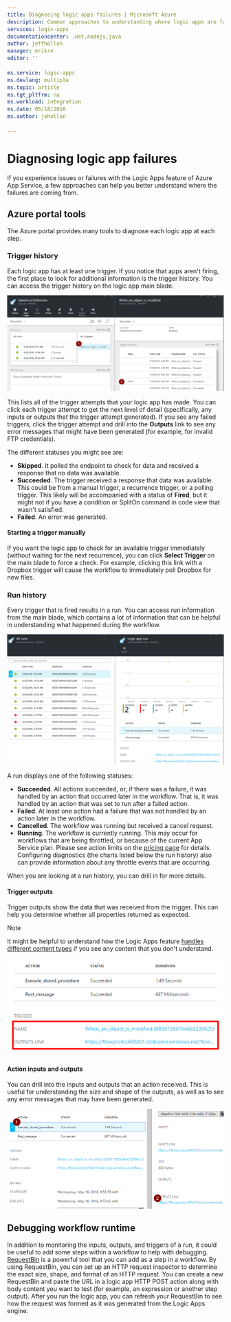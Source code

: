 ```yaml
---
title: Diagnosing logic apps failures | Microsoft Azure
description: Common approaches to understanding where logic apps are failing
services: logic-apps
documentationcenter: .net,nodejs,java
author: jeffhollan
manager: erikre
editor: ''

ms.service: logic-apps
ms.devlang: multiple
ms.topic: article
ms.tgt_pltfrm: na
ms.workload: integration
ms.date: 05/18/2016
ms.author: jehollan

---
```

# Diagnosing logic app failures
If you experience issues or failures with the Logic Apps feature of Azure App Service, a few approaches can help you better understand where the failures are coming from.  

## Azure portal tools
The Azure portal provides many tools to diagnose each logic app at each step.

### Trigger history
Each logic app has at least one trigger. If you notice that apps aren't firing, the first place to look for additional information is the trigger history. You can access the trigger history on the logic app main blade.

![Locating the trigger history][1]

This lists all of the trigger attempts that your logic app has made. You can click each trigger attempt to get the next level of detail (specifically, any inputs or outputs that the trigger attempt generated). If you see any failed triggers, click the trigger attempt and drill into the **Outputs** link to see any error messages that might have been generated (for example, for invalid FTP credentials).

The different statuses you might see are:

* **Skipped**. It polled the endpoint to check for data and received a response that no data was available.
* **Succeeded**. The trigger received a response that data was available. This could be from a manual trigger, a recurrence trigger, or a polling trigger. This likely will be accompanied with a status of **Fired**, but it might not if you have a condition or SplitOn command in code view that wasn't satisfied.
* **Failed**. An error was generated.

#### Starting a trigger manually
If you want the logic app to check for an available trigger immediately (without waiting for the next recurrence), you can click **Select Trigger** on the main blade to force a check. For example, clicking this link with a Dropbox trigger will cause the workflow to immediately poll Dropbox for new files.

### Run history
Every trigger that is fired results in a run. You can access run information from the main blade, which contains a lot of information that can be helpful in understanding what happened during the workflow.

![Locating the run history][2]

A run displays one of the following statuses:

* **Succeeded**. All actions succeeded, or, if there was a failure, it was handled by an action that occurred later in the workflow. That is, it was handled by an action that was set to run after a failed action.
* **Failed**. At least one action had a failure that was not handled by an action later in the workflow.
* **Cancelled**. The workflow was running but received a cancel request.
* **Running**. The workflow is currently running. This may occur for workflows that are being throttled, or because of the current App Service plan. Please see action limits on the [pricing page](https://azure.microsoft.com/pricing/details/app-service/plans/) for details. Configuring diagnostics (the charts listed below the run history) also can provide information about any throttle events that are occurring.

When you are looking at a run history, you can drill in for more details.  

#### Trigger outputs
Trigger outputs show the data that was received from the trigger. This can help you determine whether all properties returned as expected.

> [!NOTE]
> It might be helpful to understand how the Logic Apps feature [handles different content types](app-service-logic-content-type.md) if you see any content that you don't understand.
> 
> 

![Trigger output examples][3]

#### Action inputs and outputs
You can drill into the inputs and outputs that an action received. This is useful for understanding the size and shape of the outputs, as well as to see any error messages that may have been generated.

![Action inputs and outputs][4]

## Debugging workflow runtime
In addition to monitoring the inputs, outputs, and triggers of a run, it could be useful to add some steps within a workflow to help with debugging. [RequestBin](http://requestb.in) is a powerful tool that you can add as a step in a workflow. By using RequestBin, you can set up an HTTP request inspector to determine the exact size, shape, and format of an HTTP request. You can create a new RequestBin and paste the URL in a logic app HTTP POST action along with body content you want to test (for example, an expression or another step output). After you run the logic app, you can refresh your RequestBin to see how the request was formed as it was generated from the Logic Apps engine.

<!-- image references -->
[1]: ./media/app-service-logic-diagnosing-failures/triggerHistory.PNG
[2]: ./media/app-service-logic-diagnosing-failures/runHistory.PNG
[3]: ./media/app-service-logic-diagnosing-failures/triggerOutputsLink.PNG
[4]: ./media/app-service-logic-diagnosing-failures/ActionOutputs.PNG
